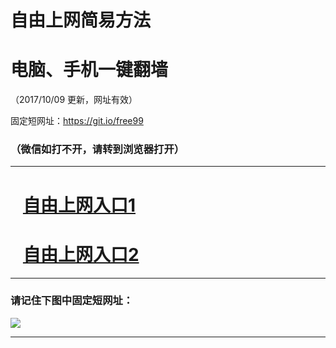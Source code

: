 ﻿# 自由上网简易方法

# 电脑、手机一键翻墙

（2017/10/09 更新，网址有效）

固定短网址：https://git.io/free99

### （微信如打不开，请转到浏览器打开）


***





# &nbsp;&nbsp; <a href="http://ft573130804.fwq-tz-1001.info/fwqtz01.html?t=100900121998 " target="_blank">自由上网入口1</a>
# &nbsp;&nbsp; <a href="http://ft1059028447.fwq-tz-1002.info/fwqtz02.html?t=100900129657 " target="_blank">自由上网入口2</a>
***

### 请记住下图中固定短网址：

<img src="https://s3-us-west-2.amazonaws.com/fwq-1001/yjfq-20170905okok.png" /> 


***

